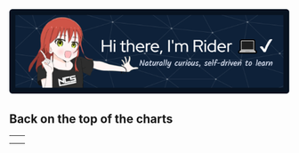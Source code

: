 <div align="center">
  <img src="https://github.com/RiyanPC/RiyanPC/blob/main/resources/github-header-image.png" alt="Header" />
</div>

<h2> Back on the top of the charts </h2>
<table>
  <tr>
    <th> <!----> </th>
    <th> <!----> </th>
  </tr>
  <tr>
<!--     <td> <img src="https://github.com/RiyanPC/RiyanPC/blob/main/resources/last-stand-v0-ny9jti9sumza1.jpg" alt="test"/></td> -->
    <td> <!----> </td>
  </tr>
</table>
